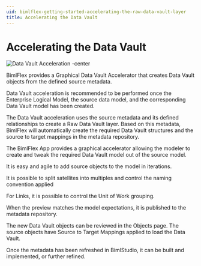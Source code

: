 ```yaml
---
uid: bimlflex-getting-started-accelerating-the-raw-data-vault-layer
title: Accelerating the Data Vault
---
```

# Accelerating the Data Vault

![Data Vault Acceleration -center](https://www.youtube.com/watch?v=w1UTANpF_ug?rel=0&autoplay=0 "Data Vault Acceleration")

BimlFlex provides a Graphical Data Vault Accelerator that creates Data Vault objects from the defined source metadata.

Data Vault acceleration is recommended to be performed once the Enterprise Logical Model, the source data model, and the corresponding Data Vault model has been created.

The Data Vault acceleration uses the source metadata and its defined relationships to create a Raw Data Vault layer. Based on this metadata, BimlFlex will automatically create the required Data Vault structures and the source to target mappings in the metadata repository.

The BimlFlex App provides a graphical accelerator allowing the modeler to create and tweak the required Data Vault model out of the source model.

It is easy and agile to add source objects to the model in iterations.

It is possible to split satellites into multiples and control the naming convention applied

For Links, it is possible to control the Unit of Work grouping.

When the preview matches the model expectations, it is published to the metadata repository.

The new Data Vault objects can be reviewed in the Objects page. The source objects have Source to Target Mappings applied to load the Data Vault.

Once the metadata has been refreshed in BimlStudio, it can be built and implemented, or further refined.
